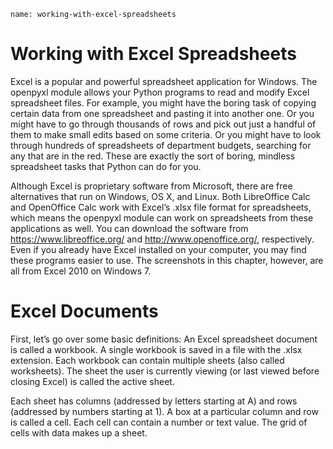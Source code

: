 ```ngMeta
name: working-with-excel-spreadsheets
```
# Working with Excel Spreadsheets
Excel is a popular and powerful spreadsheet application for Windows. The openpyxl module allows your Python programs to read and modify Excel spreadsheet files. For example, you might have the boring task of copying certain data from one spreadsheet and pasting it into another one. Or you might have to go through thousands of rows and pick out just a handful of them to make small edits based on some criteria. Or you might have to look through hundreds of spreadsheets of department budgets, searching for any that are in the red. These are exactly the sort of boring, mindless spreadsheet tasks that Python can do for you.

Although Excel is proprietary software from Microsoft, there are free alternatives that run on Windows, OS X, and Linux. Both LibreOffice Calc and OpenOffice Calc work with Excel’s .xlsx file format for spreadsheets, which means the openpyxl module can work on spreadsheets from these applications as well. You can download the software from <span><a href="https://www.libreoffice.org/ ">https://www.libreoffice.org/ </a></span> and <span><a href="http://www.openoffice.org/">http://www.openoffice.org/</a></span>, respectively. Even if you already have Excel installed on your computer, you may find these programs easier to use. The screenshots in this chapter, however, are all from Excel 2010 on Windows 7.

# Excel Documents
First, let’s go over some basic definitions: An Excel spreadsheet document is called a workbook. A single workbook is saved in a file with the .xlsx extension. Each workbook can contain multiple sheets (also called worksheets). The sheet the user is currently viewing (or last viewed before closing Excel) is called the active sheet.

Each sheet has columns (addressed by letters starting at A) and rows (addressed by numbers starting at 1). A box at a particular column and row is called a cell. Each cell can contain a number or text value. The grid of cells with data makes up a sheet.

